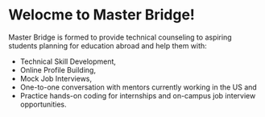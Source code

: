 # Welocme to Master Bridge!
Master Bridge is formed to provide technical counseling to aspiring students planning for education abroad and help them with:
-   Technical Skill Development,
-   Online Profile Building,
-   Mock Job Interviews,
-   One-to-one conversation with mentors currently working in the US and
-   Practice hands-on coding for internships and on-campus job interview opportunities.
